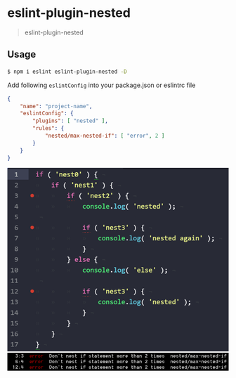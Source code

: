 # eslint-plugin-nested

> eslint-plugin-nested

## Usage

```bash
$ npm i eslint eslint-plugin-nested -D
```

Add following `eslintConfig` into your package.json or eslintrc file

```json
{
	"name": "project-name",
	"eslintConfig": {
		"plugins": [ "nested" ],
		"rules": {
			"nested/max-nested-if": [ "error", 2 ]
		}
	}
}
```

![editor](/media/editor.png)
![cmd](/media/cmd.png)
